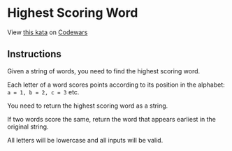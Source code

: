 # Highest Scoring Word

View [this kata](https://www.codewars.com/kata/57eb8fcdf670e99d9b000272/) on [Codewars](https://www.codewars.com)

## Instructions

Given a string of words, you need to find the highest scoring word.

Each letter of a word scores points according to its position in the alphabet: `a = 1, b = 2, c = 3` etc.

You need to return the highest scoring word as a string.

If two words score the same, return the word that appears earliest in the original string.

All letters will be lowercase and all inputs will be valid.
